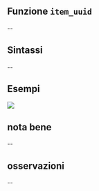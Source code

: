 ## Funzione `item_uuid`

--

## Sintassi

--

## Esempi

<img src="/img/variabili/item_uuid/item_uuid1.png">

## nota bene

--

## osservazioni

--